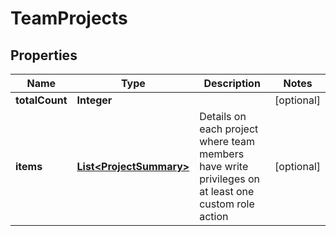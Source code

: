 

# TeamProjects


## Properties

| Name | Type | Description | Notes |
|------------ | ------------- | ------------- | -------------|
|**totalCount** | **Integer** |  |  [optional] |
|**items** | [**List&lt;ProjectSummary&gt;**](ProjectSummary.md) | Details on each project where team members have write privileges on at least one custom role action |  [optional] |




